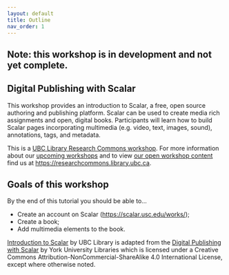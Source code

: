```yaml
---
layout: default
title: Outline
nav_order: 1
---
```

## Note: this workshop is in development and not yet complete.

## Digital Publishing with Scalar 

This workshop provides an introduction to Scalar, a free, open source authoring and publishing platform. Scalar can be used to create media rich assignments and open, digital books. Participants will learn how to build Scalar pages incorporating multimedia (e.g. video, text, images, sound), annotations, tags, and metadata.

This is a [UBC Library Research Commons workshop](https://researchcommons.library.ubc.ca). For more information about our [upcoming workshops](https://researchcommons.library.ubc.ca/events/) and to view [our open workshop content](https://researchcommons.library.ubc.ca/oer/) find us at https://researchcommons.library.ubc.ca.

## Goals of this workshop 

By the end of this tutorial you should be able to…
* Create an account on Scalar (https://scalar.usc.edu/works/);  
* Create a book; 
* Add multimedia elements to the book. 

[Introduction to Scalar](https://ubc-library-rc.github.io/intro-scalar/) by UBC Library is adapted from the [Digital Publishing with Scalar](https://pressbooks.library.yorku.ca/scalar/front-matter/introduction/) by York University Libraries which is licensed under a Creative Commons Attribution-NonCommercial-ShareAlike 4.0 International License, except where otherwise noted.
